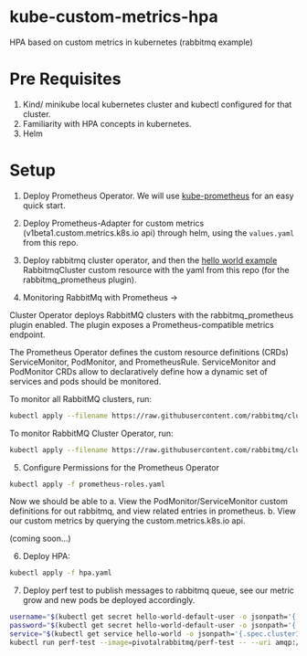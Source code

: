# kube-custom-metrics-hpa

HPA based on custom metrics in kubernetes (rabbitmq example)

# Pre Requisites

1. Kind/ minikube local kubernetes cluster and kubectl configured for that cluster.
2. Familiarity with HPA concepts in kubernetes.
3. Helm

# Setup

1. Deploy Prometheus Operator. We will use [kube-prometheus](https://prometheus-operator.dev/docs/prologue/quick-start/) for an easy quick start.

2. Deploy Prometheus-Adapter for custom metrics (v1beta1.custom.metrics.k8s.io api) through helm, using the `values.yaml` from this repo.

3. Deploy rabbitmq cluster operator, and then the [hello world example](https://www.rabbitmq.com/kubernetes/operator/quickstart-operator.html) RabbitmqCluster custom resource with the yaml from this repo (for the rabbitmq_prometheus plugin).

4. Monitoring RabbitMq with Prometheus ->

Cluster Operator deploys RabbitMQ clusters with the rabbitmq_prometheus plugin enabled. The plugin exposes a Prometheus-compatible metrics endpoint.

The Prometheus Operator defines the custom resource definitions (CRDs) ServiceMonitor, PodMonitor, and PrometheusRule. ServiceMonitor and PodMonitor CRDs allow to declaratively define how a dynamic set of services and pods should be monitored.

To monitor all RabbitMQ clusters, run:

```bash
kubectl apply --filename https://raw.githubusercontent.com/rabbitmq/cluster-operator/main/observability/prometheus/monitors/rabbitmq-servicemonitor.yml
```

To monitor RabbitMQ Cluster Operator, run:

```bash
kubectl apply --filename https://raw.githubusercontent.com/rabbitmq/cluster-operator/main/observability/prometheus/monitors/rabbitmq-cluster-operator-podmonitor.yml
```

5. Configure Permissions for the Prometheus Operator

```bash
kubectl apply -f prometheus-roles.yaml
```

Now we should be able to
a. View the PodMonitor/ServiceMonitor custom definitions for out rabbitmq, and view related entries in prometheus.
b. View our custom metrics by querying the custom.metrics.k8s.io api.

(coming soon...)

6. Deploy HPA:

```bash
kubectl apply -f hpa.yaml
```

7. Deploy perf test to publish messages to rabbitmq queue, see our metric grow and new pods be deployed accordingly.

```bash
username="$(kubectl get secret hello-world-default-user -o jsonpath='{.data.username}' | base64 --decode)"
password="$(kubectl get secret hello-world-default-user -o jsonpath='{.data.password}' | base64 --decode)"
service="$(kubectl get service hello-world -o jsonpath='{.spec.clusterIP}')"
kubectl run perf-test --image=pivotalrabbitmq/perf-test -- --uri amqp://$username:$password@$service
```
